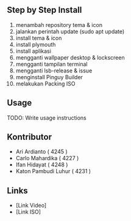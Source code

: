## Step by Step Install
1. menambah repository tema & icon
2. jalankan perintah update (sudo apt update)
3. install tema & icon
4. install plymouth
5. install aplikasi
6. mengganti wallpaper desktop & lockscreen
7. mengganti tampilan terminal
8. mengganti lsb-release & issue
9. menginstall Pinguy Builder
10. melakukan Packing ISO
## Usage
TODO: Write usage instructions
## Kontributor
- Ari Ardianto ( 4245 )
- Carlo Mahardika ( 4227 )
- Ifan Hidayat ( 4248 )                                      
- Katon Pambudi Luhur ( 4231 )
## Links
* [Link Video]
* [Link ISO]
